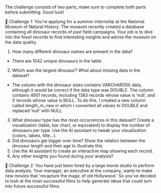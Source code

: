 The challenge consists of two parts, make sure to complete both parts before submitting. Good luck!

🦕 Challenge 1: You're applying for a summer internship at the National Museum of Natural History. 
The museum recently created a database containing all dinosaur records of past field campaigns. 
Your job is to dive into the fossil records to find interesting insights and advise the museum on the data quality.

1. How many different dinosaur names are present in the data? 

- There are 1042 unique dinosaurs in the table.

2. Which was the largest dinosaur? What about missing data in the dataset?

- The column with the dinosaur sizes contains VARCHAR(50) data, although it would be correct if the data type was DOUBLE.
The column contains 4951 records, including 1383 records whose value is ʼnullʼ, and 0 records whose value is NULL.
To do this, I created a new column called length_m_new in which I converted all values to DOUBLE and replaced ʼnullʼ with NULL

3. What dinosaur type has the most occurrences in this dataset? Create a visualization (table, bar chart, or equivalent) to display the number of dinosaurs per type. Use the AI assistant to tweak your visualization (colors, labels, title...).
4. Did dinosaurs get bigger over time? Show the relation between the dinosaur length and their age to illustrate this.
5. Use the AI assistant to create an interactive map showing each record. 
6. Any other insights you found during your analysis?


🎥 Challenge 2: You have just been hired by a large movie studio to perform data analysis. 
Your manager, an executive at the company, wants to make new movies that 'recapture the magic of old Hollywood.' 
So you've decided to look at the most successful films to help generate ideas that could turn into future successful films.
